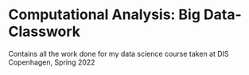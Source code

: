 # Computational Analysis: Big Data- Classwork
 Contains all the work done for my data science course taken at DIS Copenhagen, Spring 2022
